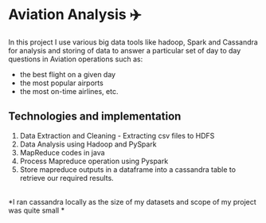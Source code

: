 # Aviation Analysis :airplane:
In this project I use various big data tools like hadoop, Spark and Cassandra for analysis and storing of data to answer a particular set of day to day questions in Aviation operations such as:
* the best flight on a given day
* the most popular airports
* the most on-time airlines, etc. 

## Technologies and implementation
1. Data Extraction and Cleaning - Extracting csv files to HDFS
1. Data Analysis using Hadoop and PySpark
1. MapReduce codes in java
1. Process Mapreduce operation using Pyspark
1. Store mapreduce outputs in a dataframe into a cassandra table to retrieve our required results.
<br>
*I ran cassandra locally as the size of my datasets and scope of my project was quite small *

